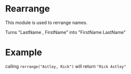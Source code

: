 Rearrange 
==========

This module is used to rerrange names.

Turns "LastName , FirstName" into "FirstName LastName"

# Example

calling `rerrange("Astley, Rick")` will return `"Rick Astley"`